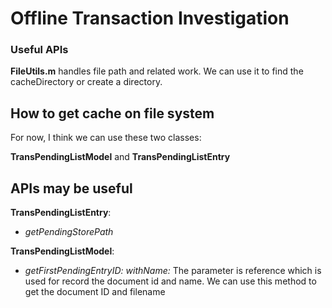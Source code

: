 # Offline Transaction Investigation

### Useful APIs

__FileUtils.m__ handles file path and related work. We can use it to find the cacheDirectory or create a directory.

## How to get cache on file system

For now, I think we can use these two classes:

__TransPendingListModel__ and __TransPendingListEntry__

## APIs may be useful

**TransPendingListEntry**:

* _getPendingStorePath_

**TransPendingListModel**:

* _getFirstPendingEntryID: withName:_  The parameter is reference which is used for record the document id and name. We can use this method to get the document ID and filename 



